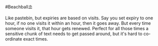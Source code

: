 #Beachball⛱

Like pastebin, but expiries are based on visits. Say you set expiry to one hour, if no one visits it within an hour, then it goes away. But every time someone visits it, that hour gets renewed. Perfect for all those times a sensitive chunk of text needs to get passed around, but it's hard to co-ordinate exact times.